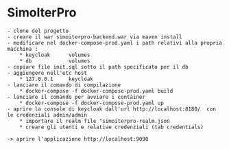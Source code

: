 # SimoIterPro

	- clone del progetto
	- creare il war simoiterpro-backend.war via maven install
	- modificare nel docker-compose-prod.yaml i path relativi alla propria macchina :
		* keycloak		volumes
		* db			volumes
	- copiare file init.sql sotto il path specificato per il db
	- aggiungere nell'etc host 		
		* 127.0.0.1		keycloak
	- lanciare il comando di compilazione
		* docker-compose -f docker-compose-prod.yaml build
	- lanciare il comando per avviare i container
		* docker-compose -f docker-compose-prod.yaml up
	- aprire la console di keycloak dall'url http://localhost:8180/	 con le credenziali admin/admin		
		* importare il realm file "simoiterpro-realm.json
		* creare gli utenti e relative credenziali (tab credentials)
	
	-> aprire l'applicazione http://localhost:9090
	
		